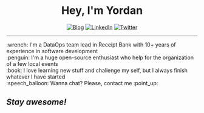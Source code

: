 <h1 align="center">Hey, I'm Yordan</h1>

<p align="center">
    <a href="https://www.ivanovyordan.dev"><img alt="Blog" src="https://img.shields.io/badge/check-website-green?logo=rss&style=for-the-badge"></a>
    <a href="https://www.linkedin.com/in/ivanovyordan/"><img alt="LinkedIn" src="https://img.shields.io/badge/connect-ivanovyordan-green?logo=linkedin&style=for-the-badge"></a>
    <a href="https://twitter.com/ivanov_yordan"><img alt="Twitter" src="https://img.shields.io/badge/follow-@ivanov__yordan-green?logo=twitter&style=for-the-badge"></a>
</p>

<hr>

<p>
:wrench: I'm a DataOps team lead in Receipt Bank with 10+ years of experience in software development<br>
:penguin: I'm a huge open-source enthusiast who help for the organization of a few local events<br>
:book: I love learning new stuff and challenge my self, but I always finish whatever I have started<br>
:speech_balloon: Wanna chat? Please, contact me :point_up:
</p>

<h2><i>Stay awesome!</i></h2>
